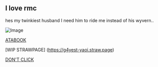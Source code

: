 ## I love rmc
hes my twinkiest husband I need him to ride me instead of his wyvern..

![Image](https://media.tenor.com/3wzzET7488EAAAAd/royal-margarine-cookie-royal-margarine.gif)

[ATABOOK](https://hiidkformyname.atabook.org/?page=1)

[WIP STRAWPAGE] (https://g4yest-yaoi.straw.page)

[DON'T CLICK](https://youtube.com/shorts/PSbaAjvR4Y4?si=iF08KVxxuYeQ9WNy)
